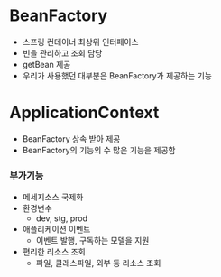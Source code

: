 # BeanFactory 
- 스프링 컨테이너 최상위 인터페이스
- 빈을 관리하고 조회 담당
- getBean 제공
- 우리가 사용했던 대부분은 BeanFactory가 제공하는 기능

# ApplicationContext
- BeanFactory 상속 받아 제공
- BeanFactory의 기능외 수 많은 기능을 제공함

### 부가기능
- 메세지소스 국제화
- 환경변수
	- dev, stg, prod
- 애플리케이션 이벤트
	- 이벤트 발행, 구독하는 모델을 지원
- 편리한 리소스 조회
	- 파일, 클래스파일, 외부 등 리소스 조회